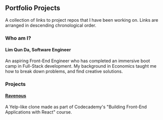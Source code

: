 ## Portfolio Projects
A collection of links to project repos that I have been working on. Links are arranged in descending chronological order.

### Who am I?
#### Lim Qun Da, Software Engineer
An aspiring Front-End Engineer who has completed an immersive boot camp in Full-Stack development. My background in Economics taught me how to break down problems, and find creative solutions.

### Projects
#### [Ravenous](https://github.com/qundax/ravenous)
A Yelp-like clone made as part of Codecademy's "Building Front-End Applications with React" course.
